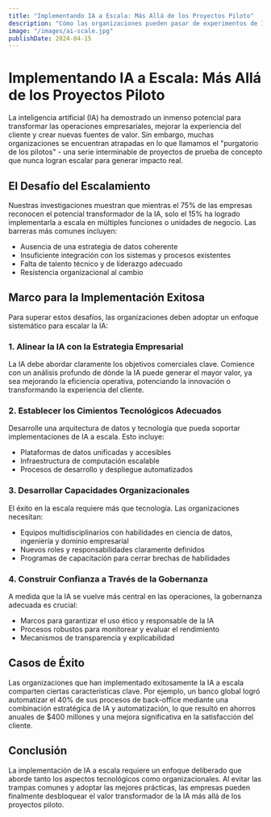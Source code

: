 ```yaml
---
title: "Implementando IA a Escala: Más Allá de los Proyectos Piloto"
description: "Cómo las organizaciones pueden pasar de experimentos de IA a implementaciones a gran escala que generan valor real"
image: "/images/ai-scale.jpg"
publishDate: 2024-04-15
---
```


# Implementando IA a Escala: Más Allá de los Proyectos Piloto

La inteligencia artificial (IA) ha demostrado un inmenso potencial para transformar las operaciones empresariales, mejorar la experiencia del cliente y crear nuevas fuentes de valor. Sin embargo, muchas organizaciones se encuentran atrapadas en lo que llamamos el "purgatorio de los pilotos" - una serie interminable de proyectos de prueba de concepto que nunca logran escalar para generar impacto real.

## El Desafío del Escalamiento

Nuestras investigaciones muestran que mientras el 75% de las empresas reconocen el potencial transformador de la IA, solo el 15% ha logrado implementarla a escala en múltiples funciones o unidades de negocio. Las barreras más comunes incluyen:

- Ausencia de una estrategia de datos coherente
- Insuficiente integración con los sistemas y procesos existentes
- Falta de talento técnico y de liderazgo adecuado
- Resistencia organizacional al cambio

## Marco para la Implementación Exitosa

Para superar estos desafíos, las organizaciones deben adoptar un enfoque sistemático para escalar la IA:

### 1. Alinear la IA con la Estrategia Empresarial

La IA debe abordar claramente los objetivos comerciales clave. Comience con un análisis profundo de dónde la IA puede generar el mayor valor, ya sea mejorando la eficiencia operativa, potenciando la innovación o transformando la experiencia del cliente.

### 2. Establecer los Cimientos Tecnológicos Adecuados

Desarrolle una arquitectura de datos y tecnología que pueda soportar implementaciones de IA a escala. Esto incluye:

- Plataformas de datos unificadas y accesibles
- Infraestructura de computación escalable
- Procesos de desarrollo y despliegue automatizados

### 3. Desarrollar Capacidades Organizacionales

El éxito en la escala requiere más que tecnología. Las organizaciones necesitan:

- Equipos multidisciplinarios con habilidades en ciencia de datos, ingeniería y dominio empresarial
- Nuevos roles y responsabilidades claramente definidos
- Programas de capacitación para cerrar brechas de habilidades

### 4. Construir Confianza a Través de la Gobernanza

A medida que la IA se vuelve más central en las operaciones, la gobernanza adecuada es crucial:

- Marcos para garantizar el uso ético y responsable de la IA
- Procesos robustos para monitorear y evaluar el rendimiento
- Mecanismos de transparencia y explicabilidad

## Casos de Éxito

Las organizaciones que han implementado exitosamente la IA a escala comparten ciertas características clave. Por ejemplo, un banco global logró automatizar el 40% de sus procesos de back-office mediante una combinación estratégica de IA y automatización, lo que resultó en ahorros anuales de $400 millones y una mejora significativa en la satisfacción del cliente.

## Conclusión

La implementación de IA a escala requiere un enfoque deliberado que aborde tanto los aspectos tecnológicos como organizacionales. Al evitar las trampas comunes y adoptar las mejores prácticas, las empresas pueden finalmente desbloquear el valor transformador de la IA más allá de los proyectos piloto.

